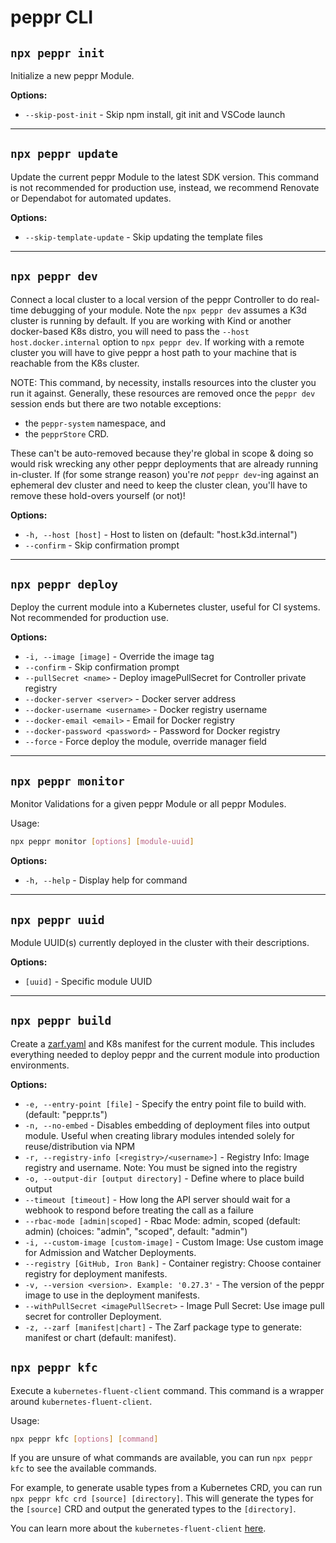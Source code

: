 # peppr CLI

## `npx peppr init`

Initialize a new peppr Module.

**Options:**

- `--skip-post-init` - Skip npm install, git init and VSCode launch

---

## `npx peppr update`

Update the current peppr Module to the latest SDK version. This command is not recommended for production use, instead, we recommend Renovate or Dependabot for automated updates.

**Options:**

- `--skip-template-update` - Skip updating the template files

---

## `npx peppr dev`

Connect a local cluster to a local version of the peppr Controller to do real-time debugging of your module. Note the `npx peppr dev` assumes a K3d cluster is running by default. If you are working with Kind or another docker-based K8s distro, you will need to pass the `--host host.docker.internal` option to `npx peppr dev`. If working with a remote cluster you will have to give peppr a host path to your machine that is reachable from the K8s cluster.

NOTE: This command, by necessity, installs resources into the cluster you run it against.  Generally, these resources are removed once the `peppr dev` session ends but there are two notable exceptions:
- the `peppr-system` namespace, and
- the `pepprStore` CRD.

These can't be auto-removed because they're global in scope & doing so would risk wrecking any other peppr deployments that are already running in-cluster.  If (for some strange reason) you're _not_ `peppr dev`-ing against an ephemeral dev cluster and need to keep the cluster clean, you'll have to remove these hold-overs yourself (or not)!

**Options:**

- `-h, --host [host]` - Host to listen on (default: "host.k3d.internal")
- `--confirm` - Skip confirmation prompt

---

## `npx peppr deploy`

Deploy the current module into a Kubernetes cluster, useful for CI systems. Not recommended for production use.

**Options:**

- `-i, --image [image]` - Override the image tag
- `--confirm` - Skip confirmation prompt
- `--pullSecret <name>` - Deploy imagePullSecret for Controller private registry
- `--docker-server <server>` - Docker server address
- `--docker-username <username>` - Docker registry username
- `--docker-email <email>` - Email for Docker registry
- `--docker-password <password>` - Password for Docker registry
- `--force` - Force deploy the module, override manager field

---

## `npx peppr monitor`

Monitor Validations for a given peppr Module or all peppr Modules.

Usage:

```bash
npx peppr monitor [options] [module-uuid]
```

**Options:**

- `-h, --help` - Display help for command

---

## `npx peppr uuid`

Module UUID(s) currently deployed in the cluster with their descriptions.

**Options:**

- `[uuid]` - Specific module UUID

---

## `npx peppr build`

Create a [zarf.yaml](https://zarf.dev) and K8s manifest for the current module. This includes everything needed to deploy peppr and the current module into production environments.

**Options:**

- `-e, --entry-point [file]` - Specify the entry point file to build with. (default: "peppr.ts")
- `-n, --no-embed` - Disables embedding of deployment files into output module. Useful when creating library modules intended solely for reuse/distribution via NPM
- `-r, --registry-info [<registry>/<username>]` - Registry Info: Image registry and username. Note: You must be signed into the registry
- `-o, --output-dir [output directory]` - Define where to place build output
- `--timeout [timeout]` - How long the API server should wait for a webhook to respond before treating the call as a failure
- `--rbac-mode [admin|scoped]` - Rbac Mode: admin, scoped (default: admin) (choices: "admin", "scoped", default: "admin")
- `-i, --custom-image [custom-image]` - Custom Image: Use custom image for Admission and Watcher Deployments.
- `--registry [GitHub, Iron Bank]` - Container registry: Choose container registry for deployment manifests.
- `-v, --version <version>. Example: '0.27.3'` - The version of the peppr image to use in the deployment manifests.
-  `--withPullSecret <imagePullSecret>` - Image Pull Secret: Use image pull secret for controller Deployment.
- `-z, --zarf [manifest|chart]` - The Zarf package type to generate: manifest or chart (default: manifest).

## `npx peppr kfc`

Execute a `kubernetes-fluent-client` command. This command is a wrapper around `kubernetes-fluent-client`.

Usage:

```bash
npx peppr kfc [options] [command]
```

If you are unsure of what commands are available, you can run `npx peppr kfc` to see the available commands.

For example, to generate usable types from a Kubernetes CRD, you can run `npx peppr kfc crd [source] [directory]`. This will generate the types for the `[source]` CRD and output the generated types to the `[directory]`.

You can learn more about the `kubernetes-fluent-client` [here](https://github.com/defenseunicorns/kubernetes-fluent-client).
